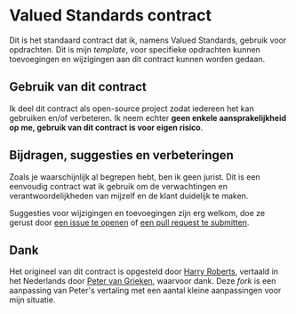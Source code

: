# Valued Standards contract

Dit is het standaard contract dat ik, namens Valued Standards, gebruik voor 
opdrachten. Dit is mijn _template_, voor specifieke opdrachten kunnen toevoegingen en 
wijzigingen aan dit contract kunnen worden gedaan.


## Gebruik van dit contract

Ik deel dit contract als open-source project zodat iedereen het kan gebruiken
en/of verbeteren. Ik neem echter **geen enkele aansprakelijkheid op me, gebruik van
dit contract is voor eigen risico**.


## Bijdragen, suggesties en verbeteringen

Zoals je waarschijnlijk al begrepen hebt, ben ik geen jurist. Dit is een eenvoudig
contract wat ik gebruik om de verwachtingen en verantwoordelijkheden van mijzelf
en de klant duidelijk te maken.

Suggesties voor wijzigingen en toevoegingen zijn erg welkom, doe ze gerust door
[een issue te openen](https://github.com/davidhund/Contract/issues) of
[een pull request te submitten](https://github.com/davidhund/Contract/pulls).


## Dank

Het origineel van dit contract is opgesteld door [Harry Roberts](https://github.com/csswizardry/Contract/), 
vertaald in het Nederlands door [Peter van Grieken](https://github.com/petervangrieken/Contract), waarvoor dank. 
Deze _fork_ is een aanpassing van Peter's vertaling met een aantal kleine aanpassingen voor mijn situatie.
